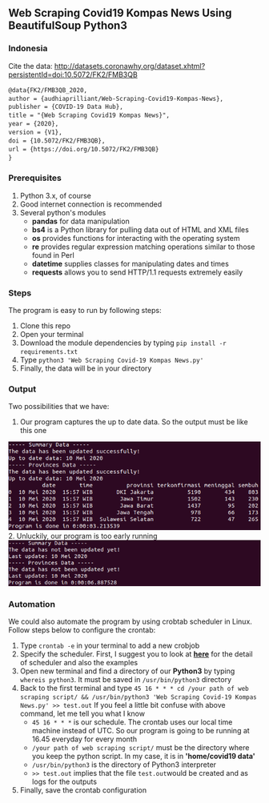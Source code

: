 ## Web Scraping Covid19 Kompas News Using BeautifulSoup Python3
### Indonesia

Cite the data: http://datasets.coronawhy.org/dataset.xhtml?persistentId=doi:10.5072/FK2/FMB3QB
```LaTeX
@data{FK2/FMB3QB_2020,
author = {audhiaprilliant/Web-Scraping-Covid19-Kompas-News},
publisher = {COVID-19 Data Hub},
title = "{Web Scraping Covid19 Kompas News}",
year = {2020},
version = {V1},
doi = {10.5072/FK2/FMB3QB},
url = {https://doi.org/10.5072/FK2/FMB3QB}
}
```

### Prerequisites
1. Python 3.x, of course
2. Good internet connection is recommended
3. Several python's modules
   - **pandas** for data manipulation
   - **bs4** is a Python library for pulling data out of HTML and XML files
   - **os** provides functions for interacting with the operating system
   - **re** provides regular expression matching operations similar to those found in Perl
   - **datetime** supplies classes for manipulating dates and times
   - **requests** allows you to send HTTP/1.1 requests extremely easily

### Steps
The program is easy to run by following steps:
1. Clone this repo
2. Open your terminal
3. Download the module dependencies by typing `pip install -r requirements.txt`
4. Type `python3 'Web Scraping Covid-19 Kompas News.py'`
5. Finally, the data will be in your directory

### Output
Two possibilities that we have:
1. Our program captures the up to date data. So the output must be like this one
<img src='img/Screenshot from 2020-05-10 18-35-28.png' alt='uptodate' class='center'>
2. Unluckily, our program is too early running
<img src='img/Screenshot from 2020-05-10 18-36-33.png' alt='not-uptodate' class='center'>

### Automation
We could also automate the program by using crobtab scheduler in Linux. Follow steps below to configure the crontab:
1. Type `crontab -e` in your terminal to add a new crobjob
2. Specify the scheduler. First, I suggest you to look at [**here**](https://crontab.guru/) for the detail of scheduler and also the examples
3. Open new terminal and find a directory of our **Python3** by typing `whereis python3`. It must be saved in `/usr/bin/python3` directory
4. Back to the first terminal and type `45 16 * * * cd /your path of web scraping script/ && /usr/bin/python3 'Web Scraping Covid-19 Kompas News.py' >> test.out`
   If you feel a little bit confuse with above command, let me tell you what I know
   - `45 16 * * *` is our schedule. The crontab uses our local time machine instead of UTC. So our program is going to be running at 16.45 everyday for every month
   - `/your path of web scraping script/` must be the directory where you keep the python script. In my case, it is in **'home/covid19 data'**
   - `/usr/bin/python3` is the directory of Python3 interpreter
   - `>> test.out` implies that the file `test.out`would be created and as logs for the outputs
5. Finally, save the crontab configuration

